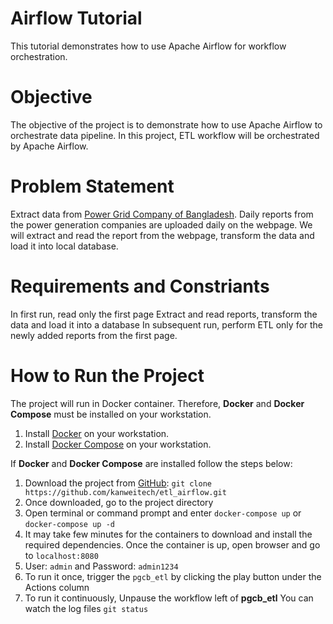 # Airflow Tutorial
This tutorial demonstrates how to use Apache Airflow for workflow orchestration.

# Objective
The objective of the project is to demonstrate how to use Apache Airflow to orchestrate data pipeline. In this project, ETL workflow will be orchestrated by Apache Airflow.

# Problem Statement
Extract data from [Power Grid Company of Bangladesh](https://pgcb.gov.bd/site/page/0dd38e19-7c70-4582-95ba-078fccb609a8/-). Daily reports from the power generation companies are uploaded daily on the webpage. We will extract and read the report from the webpage, transform the data and load it into local database.

# Requirements and Constriants
In first run, read only the first page
Extract and read reports, transform the data and load it into a database
In subsequent run, perform ETL only for the newly added reports from the first page.

# How to Run the Project
The project will run in Docker container. Therefore, **Docker** and **Docker Compose** must be installed on your workstation.

  1. Install [Docker](https://docs.docker.com/engine/install/) on your workstation.
  2. Install [Docker Compose](https://docs.docker.com/compose/install/) on your workstation.

If **Docker** and **Docker Compose** are installed follow the steps below:

  1. Download the project from [GitHub](https://github.com/kanweitech/etl_airflow): `git clone https://github.com/kanweitech/etl_airflow.git`
  2. Once downloaded, go to the project directory
  3. Open terminal or command prompt and enter `docker-compose up` or `docker-compose up -d`
  4. It may take few minutes for the containers to download and install the required dependencies. Once the container is up, open browser and go to `localhost:8080`
  5. User: `admin` and Password: `admin1234`
  6. To run it once, trigger the `pgcb_etl` by clicking the play button under the Actions column
  7. To run it continuously, Unpause the workflow left of **pgcb_etl**
You can watch the log files
`git status`

